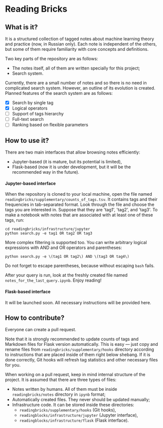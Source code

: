 # Reading Bricks

## What is it?

It is a structured collection of tagged notes about machine learning theory and practice (now, in Russian only). Each note is independent of the others, but some of them require familiarity with core concepts and definitions.

Two key parts of the repository are as follows:
* The notes itself, all of them are written specially for this project;
* Search system.

Currently, there are a small number of notes and so there is no need in complicated search system. However, an outline of its evolution is created. Planned features of the search system are as follows:
- [x] Search by single tag
- [x] Logical operators
- [ ] Support of tags hierarchy
- [ ] Full-text search
- [ ] Ranking based on flexible parameters

## How to use it?

There are two main interfaces that allow browsing notes efficiently:
* Jupyter-based (it is mature, but its potential is limited),
* Flask-based (now it is under development, but it will be the recommended way in the future).

#### Jupyter-based interface

When the repository is cloned to your local machine, open the file named `readingbricks/supplementary/counts_of_tags.tsv`. It contains tags and their frequencies in tab-separated format. Look through the file and choose the tags you are interested in. Suppose that they are 'tag1', 'tag2', and 'tag3'. To make a notebook with notes that are associated with at least one of these tags, run:

```
cd readingbricks/infrastructure/jupyter
python search.py -e tag1 OR tag2 OR tag3
```

More complex filtering is supported too. You can write arbitrary logical expressions with AND and OR operators and parentheses:
```
python search.py -e \(tag1 OR tag2\) AND \(tag3 OR tag4\)
```
Do not forget to escape parentheses, because without escaping `bash` fails.

After your query is run, look at the freshly created file named `notes_for_the_last_query.ipynb`. Enjoy reading!

#### Flask-based interface

It will be launched soon. All necessary instructions will be provided here.

## How to contribute?

Everyone can create a pull request.

Note that it is strongly recommended to update counts of tags and Markdown files for Flask version automatically. This is easy — just copy and rename files from `readingbricks/supplementary/hooks` directory according to instructions that are placed inside of them right below shebang. If it is done correctly, Git hooks will refresh tag statistics and other necessary files for you.

When working on a pull request, keep in mind internal structure of the project. It is assumed that there are three types of files:
* Notes written by humans. All of them must be inside `readingbricks/notes` directory in `ipynb` format;
* Automatically created files. They never should be updated manually;
* Infrastructure code. It can be stored inside these directories:
    - `readingbricks/supplementary/hooks` (Git hooks),
    - `readingblocks/infrastructure/jupyter` (Jupyter interface),
    - `readingblocks/infrastructure/flask` (Flask interface).
